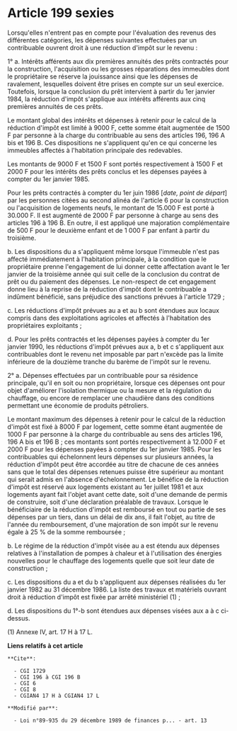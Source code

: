 # Article 199 sexies

Lorsqu'elles n'entrent pas en compte pour l'évaluation des revenus des différentes catégories, les dépenses suivantes
effectuées par un contribuable ouvrent droit à une réduction d'impôt sur le revenu :

1° a. Intérêts afférents aux dix premières annuités des prêts contractés pour la construction, l'acquisition ou les grosses
réparations des immeubles dont le propriétaire se réserve la jouissance ainsi que les dépenses de ravalement, lesquelles
doivent être prises en compte sur un seul exercice. Toutefois, lorsque la conclusion du prêt intervient à partir du 1er
janvier 1984, la réduction d'impôt s'applique aux intérêts afférents aux cinq premières annuités de ces prêts.

Le montant global des intérêts et dépenses à retenir pour le calcul de la réduction d'impôt est limité à 9000 F, cette somme
était augmentée de 1500 F par personne à la charge du contribuable au sens des articles 196, 196 A bis et 196 B. Ces
dispositions ne s'appliquent qu'en ce qui concerne les immeubles affectés à l'habitation principale des redevables.

Les montants de 9000 F et 1500 F sont portés respectivement à 1500 F et 2000 F pour les intérêts des prêts conclus et les
dépenses payées à compter du 1er janvier 1985.

Pour les prêts contractés à compter du 1er juin 1986 [*date, point de départ*] par les personnes citées au second alinéa de
l'article 6 pour la construction ou l'acquisition de logements neufs, le montant de 15.000 F est porté à 30.000 F. Il est
augmenté de 2000 F par personne à charge au sens des articles 196 à 196 B. En outre, il est appliqué une majoration
complémentaire de 500 F pour le deuxième enfant et de 1 000 F par enfant à partir du troisième.

b. Les dispositions du a s'appliquent même lorsque l'immeuble n'est pas affecté immédiatement à l'habitation principale, à la
condition que le propriétaire prenne l'engagement de lui donner cette affectation avant le 1er janvier de la troisième année
qui suit celle de la conclusion du contrat de prêt ou du paiement des dépenses. Le non-respect de cet engagement donne lieu à
la reprise de la réduction d'impôt dont le contribuable a indûment bénéficié, sans préjudice des sanctions prévues à
l'article 1729 ;

c. Les réductions d'impôt prévues au a et au b sont étendues aux locaux compris dans des exploitations agricoles et affectés
à l'habitation des propriétaires exploitants ;

d. Pour les prêts contractés et les dépenses payées à compter du 1er janvier 1990, les réductions d'impôt prévues aux a, b et
c s'appliquent aux contribuables dont le revenu net imposable par part n'excède pas la limite inférieure de la douzième
tranche du barème de l'impôt sur le revenu.

2° a. Dépenses effectuées par un contribuable pour sa résidence principale, qu'il en soit ou non propriétaire, lorsque ces
dépenses ont pour objet d'améliorer l'isolation thermique ou la mesure et la régulation du chauffage, ou encore de remplacer
une chaudière dans des conditions permettant une économie de produits pétroliers.

Le montant maximum des dépenses à retenir pour le calcul de la réduction d'impôt est fixé à 8000 F par logement, cette somme
étant augmentée de 1000 F par personne à la charge du contribuable au sens des articles 196, 196 A bis et 196 B ; ces
montants sont portés respectivement à 12.000 F et 2000 F pour les dépenses payées à compter du 1er janvier 1985. Pour les
contribuables qui échelonnent leurs dépenses sur plusieurs années, la réduction d'impôt peut être accordée au titre de
chacune de ces années sans que le total des dépenses retenues puisse être supérieur au montant qui serait admis en l'absence
d'échelonnement. Le bénéfice de la réduction d'impôt est réservé aux logements existant au 1er juillet 1981 et aux logements
ayant fait l'objet avant cette date, soit d'une demande de permis de construire, soit d'une déclaration préalable de travaux.
Lorsque le bénéficiaire de la réduction d'impôt est remboursé en tout ou partie de ses dépenses par un tiers, dans un délai
de dix ans, il fait l'objet, au titre de l'année du remboursement, d'une majoration de son impôt sur le revenu égale à 25 %
de la somme remboursée ;

b. Le régime de la réduction d'impôt visée au a est étendu aux dépenses relatives à l'installation de pompes à chaleur et à
l'utilisation des énergies nouvelles pour le chauffage des logements quelle que soit leur date de construction ;

c. Les dispositions du a et du b s'appliquent aux dépenses réalisées du 1er janvier 1982 au 31 décembre 1986. La liste des
travaux et matériels ouvrant droit à réduction d'impôt est fixée par arrêté ministériel (1) ;

d. Les dispositions du 1°-b sont étendues aux dépenses visées aux a à c ci-dessus.

(1) Annexe IV, art. 17 H à 17 L.

**Liens relatifs à cet article**

	**Cite**:

	  - CGI 1729
	  - CGI 196 à CGI 196 B
	  - CGI 6
	  - CGI 8
	  - CGIAN4 17 H à CGIAN4 17 L

	**Modifié par**:

	  - Loi n°89-935 du 29 décembre 1989 de finances p... - art. 13
